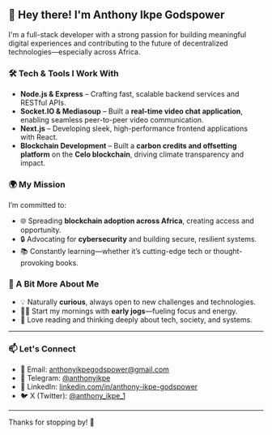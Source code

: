 ## 👋 Hey there! I'm Anthony Ikpe Godspower

I'm a full-stack developer with a strong passion for building meaningful digital experiences and contributing to the future of decentralized technologies—especially across Africa.

### 🛠️ Tech & Tools I Work With

- **Node.js & Express** – Crafting fast, scalable backend services and RESTful APIs.
- **Socket.IO & Mediasoup** – Built a **real-time video chat application**, enabling seamless peer-to-peer video communication.
- **Next.js** – Developing sleek, high-performance frontend applications with React.
- **Blockchain Development** – Built a **carbon credits and offsetting platform** on the **Celo blockchain**, driving climate transparency and impact.

### 🌍 My Mission

I’m committed to:
- 🌐 Spreading **blockchain adoption across Africa**, creating access and opportunity.
- 🔒 Advocating for **cybersecurity** and building secure, resilient systems.
- 📚 Constantly learning—whether it’s cutting-edge tech or thought-provoking books.

### 🧠 A Bit More About Me

- 💡 Naturally **curious**, always open to new challenges and technologies.
- 🏃‍♂️ Start my mornings with **early jogs**—fueling focus and energy.
- 📖 Love reading and thinking deeply about tech, society, and systems.

---

### 📫 Let's Connect

- 📧 Email: [anthonyikpegodspower@gmail.com](mailto:anthonyikpegodspower@gmail.com)  
- 💬 Telegram: [@anthonyikpe](https://t.me/anthonyikpe)  
- 🔗 LinkedIn: [linkedin.com/in/anthony-ikpe-godspower](https://www.linkedin.com/in/anthony-ikpe-godspower)  
- 🐦 X (Twitter): [@anthony_ikpe_1](https://x.com/anthony_ikpe_1)

---

Thanks for stopping by! 🚀
